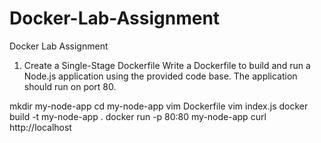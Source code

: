 # Docker-Lab-Assignment
Docker Lab Assignment
1. Create a Single-Stage Dockerfile
Write a Dockerfile to build and run a Node.js application using the provided code base.
The application should run on port 80.

mkdir my-node-app
cd my-node-app
vim Dockerfile
vim index.js 
docker build -t my-node-app .
docker run -p 80:80 my-node-app
curl http://localhost


